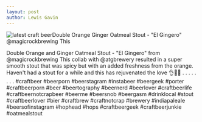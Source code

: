 ```yaml
---
layout: post
author: Lewis Gavin
---
```


![latest craft beerDouble Orange Ginger Oatmeal Stout - "El Gingero" @magicrockbrewing This](https://instagram.fman1-1.fna.fbcdn.net/vp/6a2b0f1e8cc5f3d4bed113f2131acaae/5C731055/t51.2885-15/sh0.08/e35/p750x750/43119090_255054181877087_6891543114126367230_n.jpg?ig_cache_key=MTg5MjA5MjA2OTI1MDU4MTEwNQ%3D%3D.2)

Double Orange and Ginger Oatmeal Stout - "El Gingero" from @magicrockbrewing 
This collab with @atgbrewery resulted in a super smooth stout that was spicy but with an added freshness from the orange. Haven't had a stout for a while and this has rejuvenated the love 👌🙌🍻
.
.
.
.
.
.
.
.
#craftbeer #beerporn #beerstagram #instabeer #beergeek #porter #craftbeerporn #beer #beertography #beernerd #beerlover #craftbeerlife #craftbeernotcrapbeer #beerme #beersnob #beergasm #drinklocal #stout #craftbeerlover #bier #craftbrew #craftnotcrap #brewery #indiapaleale #beersofinstagram #hophead #hops #craftbeergeek #craftbeerjunkie #oatmealstout